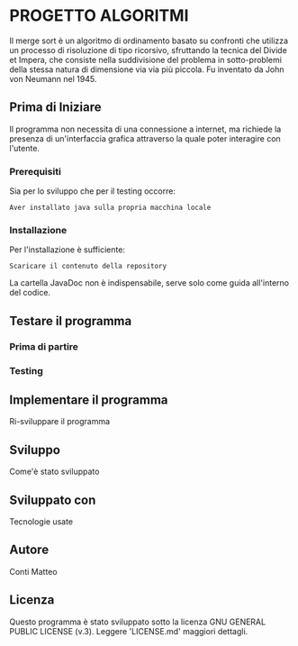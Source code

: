 # **PROGETTO ALGORITMI**
Il merge sort è un algoritmo di ordinamento basato su confronti che utilizza un processo di risoluzione di tipo ricorsivo, sfruttando la tecnica del Divide et Impera, che consiste nella suddivisione del problema in sotto-problemi della stessa natura di dimensione via via più piccola. Fu inventato da John von Neumann nel 1945.

## Prima di Iniziare
Il programma non necessita di una connessione a internet, ma richiede la presenza di un'interfaccia grafica attraverso la quale poter interagire con l'utente.

###  Prerequisiti
Sia per lo sviluppo che per il testing occorre:

	Aver installato java sulla propria macchina locale
###  Installazione
Per l'installazione è sufficiente:

	Scaricare il contenuto della repository
La cartella JavaDoc non è indispensabile, serve solo come guida all'interno del codice.

## Testare il programma
###  Prima di partire
###  Testing

## Implementare il programma
Ri-sviluppare il programma

## Sviluppo
Come'è stato sviluppato

##  Sviluppato con
Tecnologie usate

##  Autore
Conti Matteo

##  Licenza
Questo programma è stato sviluppato sotto la licenza GNU GENERAL PUBLIC LICENSE (v.3). Leggere 'LICENSE.md' maggiori dettagli.


